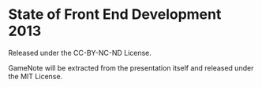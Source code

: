 State of Front End Development 2013
======================================

Released under the CC-BY-NC-ND License.

GameNote will be extracted from the presentation itself and released under the MIT License.
